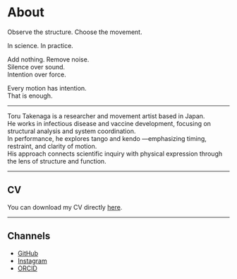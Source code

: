 # About

Observe the structure. Choose the movement.

In science. In practice.

Add nothing. Remove noise.  
Silence over sound.  
Intention over force.

Every motion has intention.  
That is enough.

---

Toru Takenaga is a researcher and movement artist based in Japan.  
He works in infectious disease and vaccine development, focusing on structural analysis and system coordination.  
In performance, he explores tango and kendo —emphasizing timing, restraint, and clarity of motion.  
His approach connects scientific inquiry with physical expression through the lens of structure and function.

---

## CV

You can download my CV directly [here](/CV_25.pdf).

---

## Channels

* [GitHub](https://github.com/torutakenaga)
* [Instagram](https://instagram.com/toru_takenaga)
* [ORCID](https://orcid.org/0000-0002-1277-4156)
